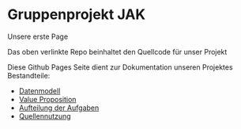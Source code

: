 # Gruppenprojekt JAK

Unsere erste Page

Das oben verlinkte Repo beinhaltet den Quellcode für unser Projekt

Diese Github Pages Seite dient zur Dokumentation unseren Projektes
Bestandteile:

- [Datenmodell](Datenmodell.md)
- [Value Proposition](https://www.google.com)
- [Aufteilung der Aufgaben](https://www.google.com)
- [Quellennutzung](https://www.google.com)
